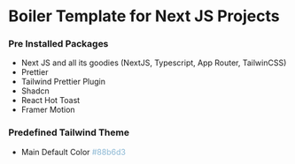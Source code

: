 # Boiler Template for Next JS Projects

### Pre Installed Packages

- Next JS and all its goodies (NextJS, Typescript, App Router, TailwinCSS)
- Prettier
- Tailwind Prettier Plugin
- Shadcn
- React Hot Toast
- Framer Motion

### Predefined Tailwind Theme

- Main
  Default Color <span style="color: #88b6d3;">#88b6d3</span>
